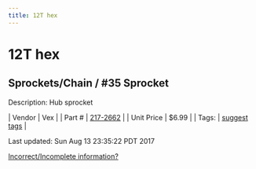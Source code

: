 ```yaml
---
title: 12T hex
---
```


# 12T hex
## Sprockets/Chain / #35 Sprocket
Description: 	Hub sprocket 

| Vendor | Vex | 
| Part # | [217-2662](http://www.vexrobotics.com/vexpro/motion/sprockets-and-chain/35-sprockets.html) | 
| Unit Price | $6.99 | 
| Tags: | [suggest tags](https://docs.google.com/forms/d/e/1FAIpQLSeWyY8v3RgOty-MyWmh9U0iivNYN_molChYyS-0U-o-kOAv_g/viewform) | 

Last updated: Sun Aug 13 23:35:22 PDT 2017

 [Incorrect/Incomplete information?](https://docs.google.com/forms/d/e/1FAIpQLSeWyY8v3RgOty-MyWmh9U0iivNYN_molChYyS-0U-o-kOAv_g/viewform)